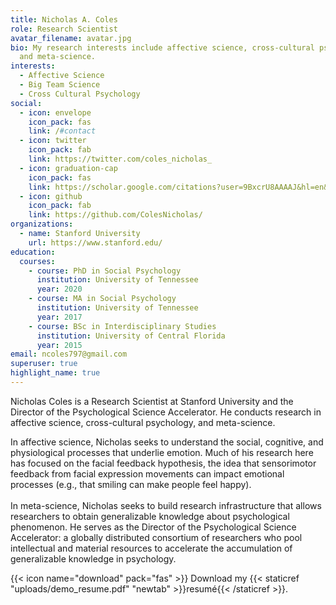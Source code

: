 ```yaml
---
title: Nicholas A. Coles
role: Research Scientist
avatar_filename: avatar.jpg
bio: My research interests include affective science, cross-cultural psychology,
  and meta-science.
interests:
  - Affective Science
  - Big Team Science
  - Cross Cultural Psychology
social:
  - icon: envelope
    icon_pack: fas
    link: /#contact
  - icon: twitter
    icon_pack: fab
    link: https://twitter.com/coles_nicholas_
  - icon: graduation-cap
    icon_pack: fas
    link: https://scholar.google.com/citations?user=9BxcrU8AAAAJ&hl=en&oi=ao
  - icon: github
    icon_pack: fab
    link: https://github.com/ColesNicholas/
organizations:
  - name: Stanford University
    url: https://www.stanford.edu/
education:
  courses:
    - course: PhD in Social Psychology
      institution: University of Tennessee
      year: 2020
    - course: MA in Social Psychology
      institution: University of Tennessee
      year: 2017
    - course: BSc in Interdisciplinary Studies
      institution: University of Central Florida
      year: 2015
email: ncoles797@gmail.com
superuser: true
highlight_name: true
---
```

Nicholas Coles is a Research Scientist at Stanford University and the Director of the Psychological Science Accelerator. He conducts research in affective science, cross-cultural psychology, and meta-science.

In affective science, Nicholas seeks to understand the social, cognitive, and physiological processes that underlie emotion. Much of his research here has focused on the facial feedback hypothesis, the idea that sensorimotor feedback from facial expression movements can impact emotional processes (e.g., that smiling can make people feel happy).\
\
In meta-science, Nicholas seeks to build research infrastructure that allows researchers to obtain generalizable knowledge about psychological phenomenon. He serves as the Director of the Psychological Science Accelerator: a globally distributed consortium of researchers who pool intellectual and material resources to accelerate the accumulation of generalizable knowledge in psychology. 

{{< icon name="download" pack="fas" >}} Download my {{< staticref "uploads/demo_resume.pdf" "newtab" >}}resumé{{< /staticref >}}.